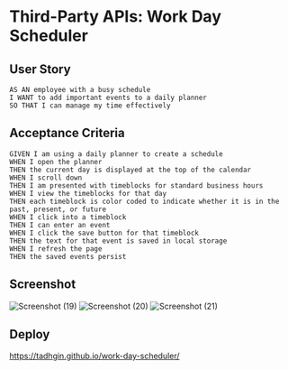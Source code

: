 # Third-Party APIs: Work Day Scheduler

## User Story
````
AS AN employee with a busy schedule
I WANT to add important events to a daily planner
SO THAT I can manage my time effectively
````

## Acceptance Criteria
````
GIVEN I am using a daily planner to create a schedule
WHEN I open the planner
THEN the current day is displayed at the top of the calendar
WHEN I scroll down
THEN I am presented with timeblocks for standard business hours
WHEN I view the timeblocks for that day
THEN each timeblock is color coded to indicate whether it is in the past, present, or future
WHEN I click into a timeblock
THEN I can enter an event
WHEN I click the save button for that timeblock
THEN the text for that event is saved in local storage
WHEN I refresh the page
THEN the saved events persist
````

## Screenshot
![Screenshot (19)](https://user-images.githubusercontent.com/117637052/207862429-19fac633-ef2e-42f9-9c06-24e7458f3fc4.png)
![Screenshot (20)](https://user-images.githubusercontent.com/117637052/207862462-6d75be03-ee0f-4022-a645-4a6cf3b0050b.png)
![Screenshot (21)](https://user-images.githubusercontent.com/117637052/207862478-5e35141e-0c46-47c3-bdb5-5e03dd60dfbf.png)



## Deploy
https://tadhgin.github.io/work-day-scheduler/
